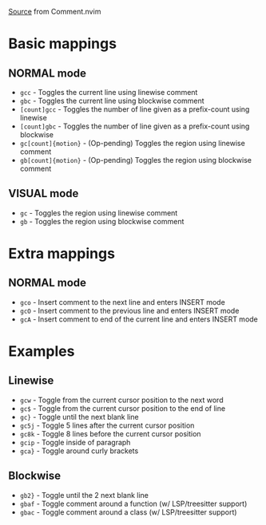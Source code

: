 [Source](https://github.com/numToStr/Comment.nvim?tab=readme-ov-file#-usage) from Comment.nvim

# Basic mappings

## NORMAL mode

- `gcc` - Toggles the current line using linewise comment
- `gbc` - Toggles the current line using blockwise comment
- `[count]gcc` - Toggles the number of line given as a prefix-count using linewise
- `[count]gbc` - Toggles the number of line given as a prefix-count using blockwise
- `gc[count]{motion}` - (Op-pending) Toggles the region using linewise comment
- `gb[count]{motion}` - (Op-pending) Toggles the region using blockwise comment

## VISUAL mode

- `gc` - Toggles the region using linewise comment
- `gb` - Toggles the region using blockwise comment

# Extra mappings

## NORMAL mode

- `gco` - Insert comment to the next line and enters INSERT mode
- `gcO` - Insert comment to the previous line and enters INSERT mode
- `gcA` - Insert comment to end of the current line and enters INSERT mode

# Examples

## Linewise

- `gcw` - Toggle from the current cursor position to the next word
- `gc$` - Toggle from the current cursor position to the end of line
- `gc}` - Toggle until the next blank line
- `gc5j` - Toggle 5 lines after the current cursor position
- `gc8k` - Toggle 8 lines before the current cursor position
- `gcip` - Toggle inside of paragraph
- `gca}` - Toggle around curly brackets

## Blockwise

- `gb2}` - Toggle until the 2 next blank line
- `gbaf` - Toggle comment around a function (w/ LSP/treesitter support)
- `gbac` - Toggle comment around a class (w/ LSP/treesitter support)
